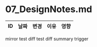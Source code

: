 # 07_DesignNotes.md

| ID | 날짜 | 변경 | 이유 | 영향 |
|----|------|------|------|------|
mirror test
diff test
diff summary trigger